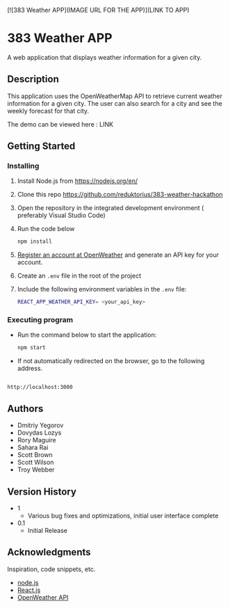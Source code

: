 [![383 Weather APP](IMAGE URL FOR THE APP)](LINK TO APP)

# 383 Weather APP

A web application that displays weather information for a given city.

## Description

This application uses the OpenWeatherMap API to retrieve current weather information for a given city. The user can also search for a city and see the weekly forecast for that city.

The demo can be viewed here : LINK

## Getting Started

### Installing

1. Install Node.js from https://nodejs.org/en/
2. Clone this repo https://github.com/reduktorius/383-weather-hackathon
3. Open the repository in the integrated development environment ( preferably Visual Studio Code)
4. Run the code below

   ```sh
   npm install
   ```

5. [Register an account at OpenWeather](https://openweathermap.org/) and generate an API key for your account.
6. Create an `.env` file in the root of the project
7. Include the following environment variables in the `.env` file:

   ```bash
   REACT_APP_WEATHER_API_KEY= <your_api_key>
   ```

### Executing program

- Run the command below to start the application:

  ```sh
  npm start
  ```

- If not automatically redirected on the browser, go to the following address.

```

http://localhost:3000

```

## Authors

- Dmitriy Yegorov
- Dovydas Lozys
- Rory Maguire
- Sahara Rai
- Scott Brown
- Scott Wilson
- Troy Webber

## Version History

- 1
  - Various bug fixes and optimizations, initial user interface complete
- 0.1
  - Initial Release

## Acknowledgments

Inspiration, code snippets, etc.

- [node.js](https://nodejs.org/en/)
- [React.js](https://reactjs.org/)
- [OpenWeather API](https://openweathermap.org/)
